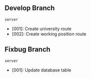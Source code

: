 ## Develop Branch

`server`
- [001]: Create university route
- [002]: Create working position route

## Fixbug Branch

`server`
- [001]: Update database table
